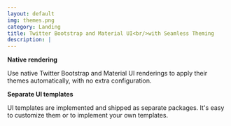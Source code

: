 ```yaml
---
layout: default
img: themes.png
category: Landing
title: Twitter Bootstrap and Material UI<br/>with Seamless Theming
description: |
---
```


**Native rendering**

Use native Twitter Bootstrap and Material UI renderings to apply their themes automatically, with no extra configuration.

**Separate UI templates**

UI templates are implemented and shipped as separate packages. It's easy to customize them or to implement your own templates.
